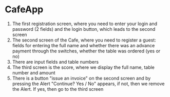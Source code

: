 # CafeApp

1. The first registration screen, where you need to enter your login and password (2 fields) and the login button, which leads to the second screen
2. The second screen of the Cafe, where you need to register a guest: fields for entering the full name and whether there was an advance payment through the switches, whether the table was ordered (yes or no)
3. There are input fields and table numbers
4. The third screen is the score, where we display the full name, table number and amount
5. There is a button "issue an invoice" on the second screen and by pressing the Alert "Continue? Yes / No" appears, if not, then we remove the Alert. If yes, then go to the third screen

